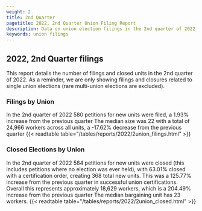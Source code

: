 ```yaml
---
weight: 2
title: 2nd Quarter
pagetitle: 2022, 2nd Quarter Union Filing Report
description: Data on union election filings in the 2nd quarter of 2022
keywords: union filings
---
```


## 2022, 2nd Quarter filings

This report details the number of filings and closed units in the 2nd quarter of 2022. As a reminder, we are only showing filings and closures related to single union elections (rare multi-union elections are excluded).

### Filings by Union
In the 2nd quarter of 2022 580 petitions for new units were filed, a 1.93% increase from the previous quarter The median size was 22 with a total of 24,966 workers across all units, a -17.62% decrease from the previous quarter
{{< readtable table="/tables/reports/2022/2union_filings.html" >}}

### Closed Elections by Union
In the 2nd quarter of 2022 584 petitions for new units were closed (this includes petitions where no election was ever held), with 63.01% closed with a certification order, creating 368 total new units. This was a 125.77% increase from the previous quarter in successful union certifications. Overall this represents approximately 18,629 workers, which is a 204.49% increase from the previous quarter The median bargaining unit has 23 workers.
{{< readtable table="/tables/reports/2022/2union_closed.html" >}}
